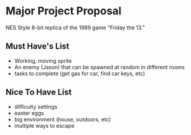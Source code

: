# Major Project Proposal

NES Style 8-bit replica of the 1989 game "Friday the 13."

## Must Have's List

- Working, moving sprite
- An enemy (Jason) that can be spawned at random in different rooms
- tasks to complete (get gas for car, find car keys, etc)

## Nice To Have List

- difficulty settings
- easter eggs
- big environment (house, outdoors, etc)
- multiple ways to escape
